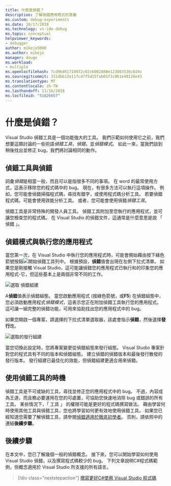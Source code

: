 ```yaml
---
title: 什麼是偵錯？
description: 了解偵錯應用程式的意義
ms.custom: debug-experiments
ms.date: 10/17/2018
ms.technology: vs-ide-debug
ms.topic: conceptual
helpviewer_keywords:
- debugger
author: mikejo5000
ms.author: mikejo
manager: douge
ms.workload:
- multiple
ms.openlocfilehash: 7cd96d61718972c82c6002888e123003530c019c
ms.sourcegitcommit: 331dbb12e11fcd7f5d15fab05f3c861e48126e43
ms.translationtype: MT
ms.contentlocale: zh-TW
ms.lasthandoff: 11/16/2018
ms.locfileid: "51826657"
---
```

# <a name="what-is-debugging"></a>什麼是偵錯？

Visual Studio 偵錯工具是一個功能強大的工具。 我們示範如何使用它之前，我們想要這類討論的一些術語*偵錯工具*，*偵錯*，並*偵錯模式*。 如此一來，當我們談到稍後找出並修正 bug，我們將討論相同的動作。

## <a name="debugger-vs-debugging"></a>偵錯工具與偵錯

詞彙*偵錯*是相當一般，而且可以是指很多不同的事項。 在 word 的最常使用方式，這表示移除您的程式碼中的 bug。 現在，有很多方法可以執行這項操作。 例如，您可能會偵錯掃描程式碼，尋找有錯字，或使用程式碼分析工具。 若要偵錯程式碼，可能會使用效能分析工具。 或者，您可能會使用偵錯*偵錯工具*。

偵錯工具是非常特殊的開發人員工具。 偵錯工具附加至您執行的應用程式，並可讓您檢查您的程式碼。 在 Visual Studio 的偵錯文件，這通常是什麼意思是說 「 偵錯 」。

## <a name="debug-mode-vs-running-your-app"></a>偵錯模式與執行您的應用程式

當您第一次，在 Visual Studio 中執行您的應用程式時，可能會開始藉由按下綠色箭號按鈕![開始偵錯](../debugger/media/dbg-tour-start-debugging.png "開始偵錯")工具列中。 根據預設，**偵錯**值會出現在左側下拉式清單。 如果您是剛接觸 Visual Studio，這可能讓偵錯您的應用程式已執行和的印象您的應用程式-它，但這些基本上是兩個非常不同的工作。

![選取 偵錯組建](../debugger/media/what-is-debugging-debug-build.png)

A**偵錯**值表示偵錯組態。 當您啟動應用程式 (按綠色箭號，或**F5**) 在偵錯組態中，您必須啟動應用程式*偵錯模式*，這表示您正在附加偵錯工具執行您的應用程式。 這可讓一組完整的偵錯功能，可用來協助找出您的應用程式中的 bug。

如果您開啟一個專案，請選擇的下拉式清單選取器，該處會指示**偵錯**，然後選擇**發行**改。

![選取的發行組建](../debugger/media/what-is-debugging-release-build.png)

當您切換此設定時，您將專案變更從偵錯組態來發行組態。 Visual Studio 專案針對您的程式具有不同的版本和偵錯組態。 建立偵錯的偵錯版本和最後發行散發的發行版本。 發行組建已最佳化的效能，但偵錯組建更適合用來偵錯。

## <a name="when-to-use-a-debugger"></a>使用偵錯工具的時機

偵錯工具是不可或缺的工具，尋找並修正您的應用程式中的 bug。 不過，內容成為王道，而且務必要運用在您的可處置，可協助您快速地消除 bug 或錯誤的所有工具。 某些情況下，「 工具 」 的權限可能是更好的程式碼撰寫做法。 藉由學習何時使用其他工具與偵錯工具，您也將學習如何更有效地使用偵錯工具。 如果您已經知道您需要了解偵錯工具，請參閱[偵錯適用於徹底初學者](../debugger/debugging-absolute-beginners.md)。 否則，請依照中的連結**後續步驟**。

## <a name="next-steps"></a>後續步驟

在本文中，您已了解幾個一般的偵錯概念。 接下來，您可以開始學習如何使用 Visual Studio 偵錯，以及撰寫程式碼較少的 bug。 下列文章說明C#程式碼範例，但概念適用於 Visual Studio 所支援的所有語言。

> [!div class="nextstepaction"]
> [撰寫更好C#使用 Visual Studio 程式碼](../debugger/write-better-code-with-visual-studio.md)
